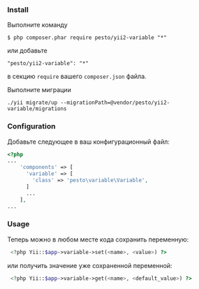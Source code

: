 ### Install

Выполните команду

```
$ php composer.phar require pesto/yii2-variable "*"
```

или добавьте

```
"pesto/yii2-variable": "*"
```

в секцию ```require``` вашего `composer.json` файла.

Выполните миграции
```
./yii migrate/up --migrationPath=@vendor/pesto/yii2-variable/migrations
```


### Configuration

Добавьте следующее в ваш конфигурационный файл:

```php
<?php
...
    'components' => [
      'variable' => [
        'class' => 'pesto\variable\Variable',
      ]
      ...
    ],
...
```

### Usage

Теперь можно в любом месте кода сохранить переменную:

```php
 <?php Yii::$app->variable->set(<name>, <value>) ?>
```
или получить значение уже сохраненной переменной:

```php
 <?php Yii::$app->variable->get(<name>, <default_value>) ?>
```